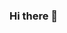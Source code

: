 ### Hi there 👋

<!--

- 🔭 I’m currently working on Website development and Data Analysis...
- 🌱 I’m currently learning Java, ReactJs, Data Analytics...
- 👯 I’m looking to collaborate on Data related projects...
- 🤔 I’m looking for help with advance web development...
-->
